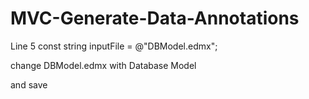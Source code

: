 # MVC-Generate-Data-Annotations

Line 5
const string inputFile = @"DBModel.edmx";

change DBModel.edmx with Database Model

and save

